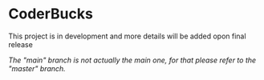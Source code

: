 # CoderBucks

This project is in development and more details will be added opon final release

*The "main" branch is not actually the main one, for that please refer to the "master" branch.*
